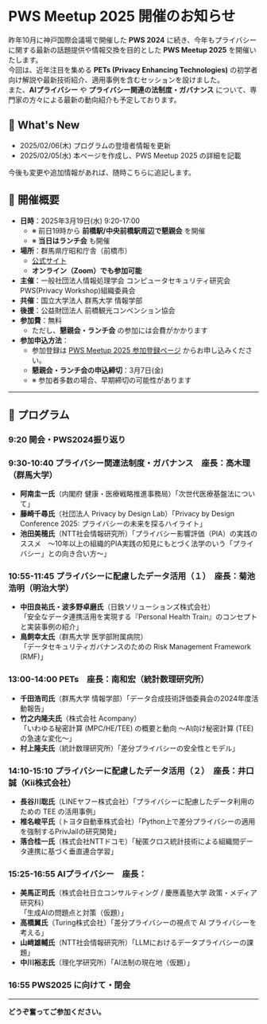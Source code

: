 # PWS Meetup 2025 開催のお知らせ

昨年10月に神戸国際会議場で開催した **PWS 2024** に続き、今年もプライバシーに関する最新の話題提供や情報交換を目的とした **PWS Meetup 2025** を開催いたします。  
今回は、近年注目を集める **PETs (Privacy Enhancing Technologies)** の初学者向け解説や最新技術紹介、適用事例を含むセッションを設けました。  
また、**AIプライバシー** や **プライバシー関連の法制度・ガバナンス** について、専門家の方々による最新の動向紹介も予定しております。

## 🚀 What's New
- 2025/02/06(木) プログラムの登壇者情報を更新
- 2025/02/05(水) 本ページを作成し、PWS Meetup 2025 の詳細を記載

今後も変更や追加情報があれば、随時こちらに追記します。

## 📅 開催概要

- **日時**：2025年3月19日(水) 9:20-17:00  
  - ※ 前日19時から **前橋駅/中央前橋駅周辺で懇親会** を開催  
  - ※ **当日はランチ会** も開催  
- **場所**：群馬県庁昭和庁舎（前橋市）  
  - [公式サイト](https://www.pref.gunma.jp/page/1030.html)  
  - **オンライン（Zoom）でも参加可能**
- **主催**：一般社団法人情報処理学会 コンピュータセキュリティ研究会 PWS(Privacy Workshop)組織委員会  
- **共催**：国立大学法人 群馬大学 情報学部
- **後援**：公益財団法人 前橋観光コンベンション協会 
- **参加費**：無料  
  - ただし、**懇親会・ランチ会** の参加には会費がかかります  
- **参加申込方法**：  
  - 参加登録は [PWS Meetup 2025 参加登録ページ](https://forms.gle/VgGC5A11Bf7qnS4T7) からお申し込みください。  
  - **懇親会・ランチ会の申込締切**：3月7日(金)  
  - ※ 参加者多数の場合、早期締切の可能性があります  

---

## 📢 プログラム

### **9:20 開会・PWS2024振り返り**　

### **9:30-10:40 プライバシー関連法制度・ガバナンス**　座長：高木理（群馬大学）
- **阿南圭一氏**（内閣府 健康・医療戦略推進事務局）「次世代医療基盤法について」
- **藤崎千尋氏**（社団法人 Privacy by Design Lab）「Privacy by Design Conference 2025: プライバシーの未来を探るハイライト」
- **池田美穂氏**（NTT社会情報研究所）「プライバシー影響評価（PIA）の実践のススメ　～10年以上の組織的PIA実践の知見にもとづく法学のいう「プライバシー」との向き合い方～」

### **10:55-11:45 プライバシーに配慮したデータ活用（１）**　座長：菊池浩明（明治大学）
- **中田良祐氏・波多野卓磨氏**（日鉄ソリューションズ株式会社）  
  「安全なデータ連携活用を実現する『Personal Health Train』のコンセプトと実装事例の紹介」
- **鳥飼幸太氏**（群馬大学 医学部附属病院）  
  「データセキュリティガバナンスのための Risk Management Framework (RMF)」

### **13:00-14:00 PETs**　座長：南和宏（統計数理研究所）
- **千田浩司氏**（群馬大学 情報学部）「データ合成技術評価委員会の2024年度活動報告」
- **竹之内隆夫氏**（株式会社 Acompany）  
  「いわゆる秘密計算 (MPC/HE/TEE) の概要と動向 〜AI向け秘密計算 (TEE) の急速な変化〜」
- **村上隆夫氏**（統計数理研究所）「差分プライバシーの安全性とモデル」

### **14:10-15:10 プライバシーに配慮したデータ活用（２）**　座長：井口誠（Kii株式会社）
- **長谷川聡氏**（LINEヤフー株式会社）「プライバシーに配慮したデータ利用のための TEE の活用事例」
- **椎名峻平氏**（トヨタ自動車株式会社）「Python上で差分プライバシーの適用を強制するPrivJailの研究開発」 
- **落合桂一氏**（株式会社NTTドコモ）「秘匿クロス統計技術による組織間データ連携に基づく垂直連合学習」

### **15:25-16:55 AIプライバシー**　座長：
- **美馬正司氏**（株式会社日立コンサルティング / 慶應義塾大学 政策・メディア研究科）  
  「生成AIの問題点と対策（仮題）」
- **高橋翼氏**（Turing株式会社）「差分プライバシーの視点で AI プライバシーを考える」
- **山﨑雄輔氏**（NTT社会情報研究所）「LLMにおけるデータプライバシーの課題」
- **中川裕志氏**（理化学研究所）「AI法制の現在地（仮題）」

### **16:55 PWS2025 に向けて・閉会**

---

**どうぞ奮ってご参加ください。**
